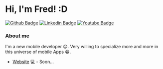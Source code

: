 # Hi, I'm Fred! :D

[![Github Badge](https://img.shields.io/badge/-Github-000?style=flat-square&logo=Github&logoColor=white&link=https://github.com/FredericoWP)](https://github.com/FredericoWP)
[![Linkedin Badge](https://img.shields.io/badge/-LinkedIn-blue?style=flat-square&logo=Linkedin&logoColor=white&link=https://www.linkedin.com/in/fwpereira/)](https://www.linkedin.com/in/fwpereira/)
[![Youtube Badge](https://img.shields.io/badge/-YouTube-ff0000?style=flat-square&labelColor=ff0000&logo=youtube&logoColor=white&link=https://www.youtube.com/channel/UCspqlNy0jTuCsGJ3JqCnZSg)](https://www.youtube.com/channel/UCspqlNy0jTuCsGJ3JqCnZSg)

### About me
I'm a new mobile developer 😊.
Very willing to specialize more and more in this universe of mobile Apps 😁.

- [Website](https://fredericowp.dev/) 💻 - Soon...

